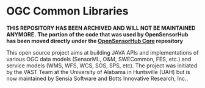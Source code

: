 OGC Common Libraries
====================

**THIS REPOSITORY HAS BEEN ARCHIVED AND WILL NOT BE MAINTAINED ANYMORE.**
**The portion of the code that was used by OpenSensorHub has been moved directly under the [OpenSensorHub Core](https://github.com/opensensorhub/osh-core) repository**

This open source project aims at building JAVA APIs and implementations of various OGC data models (SensorML, O&M, SWECommon, FES, etc.) and service models (WMS, WFS, WCS, SOS, SPS, etc).
The project was initiated by the VAST Team at the University of Alabama in Huntsville (UAH) but is now maintained by Sensia Software and Botts Innovative Research, Inc..
